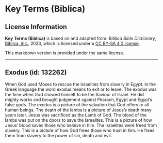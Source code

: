 # Key Terms (Biblica)

## License Information

**Key Terms (Biblica)** is based on and adapted from: _Biblica Bible Dictionary_, [Biblica, Inc.](https://www.biblica.com/), 2023, which is licensed under a [CC BY-SA 4.0 license](https://creativecommons.org/licenses/by-sa/4.0/legalcode.en).

This markdown version is provided under the same license.



--------------------------------

## Exodus (id: 132262)

When God used Moses to rescue the Israelites from slavery in Egypt. In the Greek language the word exodus means to exit or to leave. The exodus was the time when God showed himself to be the Saviour of Israel. He did mighty works and brought judgement against Pharaoh, Egypt and Egypt’s false gods. The exodus is a picture of the salvation that God offers to all human beings. The death of the lambs is a picture of Jesus’s death many years later. Jesus was sacrificed as the Lamb of God. The blood of the lambs was put on the doors to save the Israelites. This is a picture of how Jesus’ blood saves those who believe in him. The Israelites were freed from slavery. This is a picture of how God frees those who trust in him. He frees them from slavery to the power of sin, death and evil.


